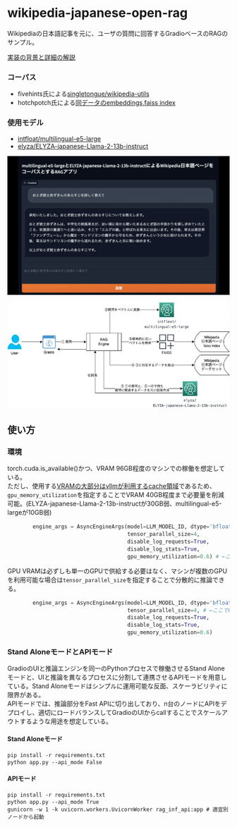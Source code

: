 # wikipedia-japanese-open-rag
Wikipediaの日本語記事を元に、ユーザの質問に回答するGradioベースのRAGのサンプル。 

[実装の背景と詳細の解説](https://bering.hatenadiary.com/entry/2024/01/05/195141)
### コーパス
- fivehints氏による[singletongue/wikipedia-utils](https://huggingface.co/datasets/singletongue/wikipedia-utils)
- hotchpotch氏による[同データのembeddings,faiss index](https://huggingface.co/datasets/hotchpotch/wikipedia-passages-jawiki-embeddings)
### 使用モデル
- [intfloat/multilingual-e5-large](https://huggingface.co/intfloat/multilingual-e5-large)
- [elyza/ELYZA-japanese-Llama-2-13b-instruct](https://huggingface.co/elyza/ELYZA-japanese-Llama-2-13b-instruct)  

![画面イメージ](image/sample.png)

![構成イメージ](image/openrag.jpg)

## 使い方
### 環境
torch.cuda.is_available()かつ、VRAM 96GB程度のマシンでの稼働を想定している。  
ただし、使用する[VRAMの大部分はvllmが利用するcache領域](https://github.com/vllm-project/vllm/discussions/241)であるため、`gpu_memory_utilization`を指定することでVRAM 40GB程度まで必要量を削減可能。(ELYZA-japanese-Llama-2-13b-instructが30GB弱、multilingual-e5-largeが10GB弱)  
```python
        engine_args = AsyncEngineArgs(model=LLM_MODEL_ID, dtype='bfloat16',
                                      tensor_parallel_size=4,
                                      disable_log_requests=True,
                                      disable_log_stats=True,
                                      gpu_memory_utilization=0.6) # ←ここでVRAM全体の何％を推論に割り当てるかを指定する(ここでは60%)
```
GPU VRAMは必ずしも単一のGPUで供給する必要はなく、マシンが複数のGPUを利用可能な場合は`tensor_parallel_size`を指定することで分散的に推論できる。  
```python
        engine_args = AsyncEngineArgs(model=LLM_MODEL_ID, dtype='bfloat16',
                                      tensor_parallel_size=4, # ←ここでGPUの数を指定
                                      disable_log_requests=True,
                                      disable_log_stats=True,
                                      gpu_memory_utilization=0.6)
```
### Stand AloneモードとAPIモード
GradioのUIと推論エンジンを同一のPythonプロセスで稼働させるStand Aloneモードと、UIと推論を異なるプロセスに分割して連携させるAPIモードを用意している。Stand Aloneモードはシンプルに運用可能な反面、スケーラビリティに限界がある。  
APIモードでは、推論部分をFast APIに切り出しており、n台のノードにAPIをデプロイし、適切にロードバランスしてGradioのUIからcallすることでスケールアウトするような用途を想定している。
#### Stand Aloneモード
```shell
pip install -r requirements.txt
python app.py --api_mode False
```
#### APIモード
```shell
pip install -r requirements.txt
python app.py --api_mode True
gunicorn -w 1 -k uvicorn.workers.UvicornWorker rag_inf_api:app # 適宜別ノードから起動
```
